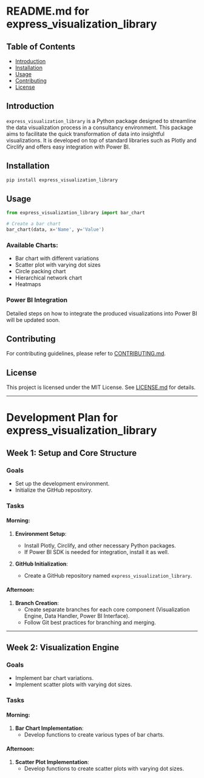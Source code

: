 # README.md for express_visualization_library

## Table of Contents

- [Introduction](#introduction)
- [Installation](#installation)
- [Usage](#usage)
- [Contributing](#contributing)
- [License](#license)

## Introduction

`express_visualization_library` is a Python package designed to streamline the data visualization process in a consultancy environment. This package aims to facilitate the quick transformation of data into insightful visualizations. It is developed on top of standard libraries such as Plotly and Circlify and offers easy integration with Power BI.

## Installation

```bash
pip install express_visualization_library
```

## Usage

```python
from express_visualization_library import bar_chart

# Create a bar chart
bar_chart(data, x='Name', y='Value')
```

### Available Charts:

- Bar chart with different variations
- Scatter plot with varying dot sizes
- Circle packing chart
- Hierarchical network chart
- Heatmaps

### Power BI Integration

Detailed steps on how to integrate the produced visualizations into Power BI will be updated soon.

## Contributing

For contributing guidelines, please refer to [CONTRIBUTING.md](CONTRIBUTING.md).

## License

This project is licensed under the MIT License. See [LICENSE.md](LICENSE.md) for details.

---

# Development Plan for express_visualization_library

## Week 1: Setup and Core Structure

### Goals

- Set up the development environment.
- Initialize the GitHub repository.

### Tasks

#### Morning:

1. **Environment Setup**: 
    - Install Plotly, Circlify, and other necessary Python packages.
    - If Power BI SDK is needed for integration, install it as well.

2. **GitHub Initialization**: 
    - Create a GitHub repository named `express_visualization_library`.

#### Afternoon:

1. **Branch Creation**: 
    - Create separate branches for each core component (Visualization Engine, Data Handler, Power BI Interface).
    - Follow Git best practices for branching and merging.

---

## Week 2: Visualization Engine

### Goals

- Implement bar chart variations.
- Implement scatter plots with varying dot sizes.

### Tasks

#### Morning:

1. **Bar Chart Implementation**: 
    - Develop functions to create various types of bar charts.

#### Afternoon:

1. **Scatter Plot Implementation**: 
    - Develop functions to create scatter plots with varying dot sizes.

